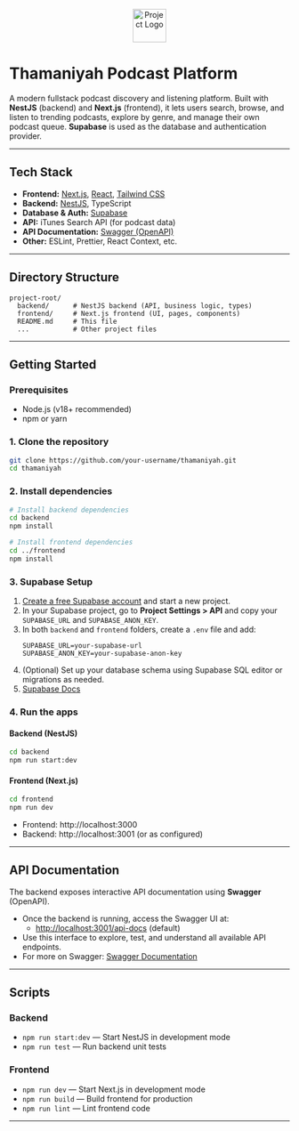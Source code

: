 <p align="center">
  <img src="frontend/src/components/Logo.tsx" width="60" alt="Project Logo" />
</p>

# Thamaniyah Podcast Platform

A modern fullstack podcast discovery and listening platform. Built with **NestJS** (backend) and **Next.js** (frontend), it lets users search, browse, and listen to trending podcasts, explore by genre, and manage their own podcast queue. **Supabase** is used as the database and authentication provider.

---


## Tech Stack
- **Frontend:** [Next.js](https://nextjs.org/), [React](https://react.dev/), [Tailwind CSS](https://tailwindcss.com/)
- **Backend:** [NestJS](https://nestjs.com/), TypeScript
- **Database & Auth:** [Supabase](https://supabase.com/)
- **API:** iTunes Search API (for podcast data)
- **API Documentation:** [Swagger (OpenAPI)](https://swagger.io/)
- **Other:** ESLint, Prettier, React Context, etc.

---

## Directory Structure
```
project-root/
  backend/      # NestJS backend (API, business logic, types)
  frontend/     # Next.js frontend (UI, pages, components)
  README.md     # This file
  ...           # Other project files
```

---

## Getting Started

### Prerequisites
- Node.js (v18+ recommended)
- npm or yarn

### 1. Clone the repository
```bash
git clone https://github.com/your-username/thamaniyah.git
cd thamaniyah
```

### 2. Install dependencies
```bash
# Install backend dependencies
cd backend
npm install

# Install frontend dependencies
cd ../frontend
npm install
```

### 3. Supabase Setup
1. [Create a free Supabase account](https://app.supabase.com/) and start a new project.
2. In your Supabase project, go to **Project Settings > API** and copy your `SUPABASE_URL` and `SUPABASE_ANON_KEY`.
3. In both `backend` and `frontend` folders, create a `.env` file and add:
   ```env
   SUPABASE_URL=your-supabase-url
   SUPABASE_ANON_KEY=your-supabase-anon-key
   ```
4. (Optional) Set up your database schema using Supabase SQL editor or migrations as needed.
5. [Supabase Docs](https://supabase.com/docs)

### 4. Run the apps
#### Backend (NestJS)
```bash
cd backend
npm run start:dev
```

#### Frontend (Next.js)
```bash
cd frontend
npm run dev
```

- Frontend: http://localhost:3000
- Backend:  http://localhost:3001 (or as configured)

---

## API Documentation
The backend exposes interactive API documentation using **Swagger** (OpenAPI).

- Once the backend is running, access the Swagger UI at:
  - [http://localhost:3001/api-docs](http://localhost:3001/api-docs) (default)
- Use this interface to explore, test, and understand all available API endpoints.
- For more on Swagger: [Swagger Documentation](https://swagger.io/docs/)

---

## Scripts
### Backend
- `npm run start:dev` — Start NestJS in development mode
- `npm run test` — Run backend unit tests

### Frontend
- `npm run dev` — Start Next.js in development mode
- `npm run build` — Build frontend for production
- `npm run lint` — Lint frontend code

---

